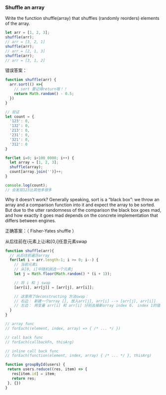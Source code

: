 ### Shuffle an array
Write the function shuffle(array) that shuffles (randomly reorders) elements of the array.

```js
let arr = [1, 2, 3];
shuffle(arr);
// arr = [3, 2, 1]
shuffle(arr);
// arr = [2, 1, 3]
shuffle(arr);
// arr = [3, 1, 2]
```

错误答案：

```js 
function shuffle(arr) {
  arr.sort(() =>{
    // sort 要记得return哦！！
    return Math.random() - 0.5;
  })
}

// 验证
let count = {
  '123': 0,
  '132': 0,
  '213': 0,
  '231': 0,
  '321': 0,
  '312': 0
} 

for(let i=0; i<100_0000; i++) {
  let array = [1, 2, 3];
  shuffle(array);
  count[array.join('')]++;
}

console.log(count);
// 会发现123比其他多很多 

```
Why it doesn’t work? Generally speaking, sort is a “black box”: we throw an array and a comparison function into it and expect the array to be sorted. But due to the utter randomness of the comparison the black box goes mad, and how exactly it goes mad depends on the concrete implementation that differs between engines.


正确答案：（ Fisher-Yates shuffle ）

从后往前在i元素上让i和[0,i]任意元素swap

```js
function shuffle(arr){
  // 从后往前遍历array
  for(let i = arr.length-1; i >= 0; i--) {
    // 当前元素i
    // 从[0, i]中随机挑选一个元素j
    let j = Math.floor(Math.random() * (i + 1)); 

    // 将 i 和 j swap
    [arr[i], arr[j]] = [arr[j], arr[i]];

    // 这里用了deconstructing 方法swap：
    // 右边： 新建一个array [], 放入arr[j], arr[i] --> [arr[j], arr[i]]
    // 左边： 用变量 arr[i] 和 arr[i] 分别去接新array index 0， index 1的值
  }
}

```


```js
// array func
// forEach((element, index, array) => { /* ... */ })

// call back func
// forEach(callbackFn, thisArg)

// inline call back func
// forEach(function(element, index, array) { /* ... */ }, thisArg)

function groupById(users) {
 return users.reduce((res, item) => {
   res[item.id] = item;
   return res;
 }, {})
}

```



